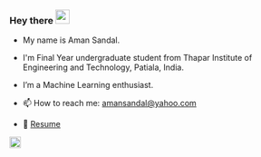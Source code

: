 ### Hey there <img src="https://media.giphy.com/media/hvRJCLFzcasrR4ia7z/giphy.gif" width="25px">
- My name is Aman Sandal.
- I'm Final Year undergraduate student from Thapar Institute of Engineering and Technology, Patiala, India.
- I’m a Machine Learning enthusiast.

- 📫 How to reach me: [amansandal@yahoo.com](mailto:amansandal@yahoo.com)
- 📝 [Resume](https://drive.google.com/file/d/16vHi4TZsvo5UyYvqW-F7VMWb0hmvzSvb/view?usp=sharing) 
<a href="https://www.linkedin.com/in/amansandal/">
<img alt="Aman's LinkedIN" width="20px" src="https://raw.githubusercontent.com/peterthehan/peterthehan/master/assets/linkedin.svg" />
</a>

